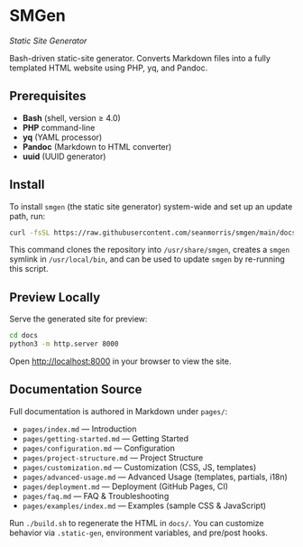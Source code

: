 # SMGen
*Static Site Generator*

Bash-driven static-site generator. Converts Markdown files into a fully templated HTML website using PHP, yq, and Pandoc.

## Prerequisites

- **Bash** (shell, version ≥ 4.0)
- **PHP** command-line
- **yq** (YAML processor)
- **Pandoc** (Markdown to HTML converter)
- **uuid** (UUID generator)

## Install

To install `smgen` (the static site generator) system-wide and set up an update path, run:

```bash
curl -fsSL https://raw.githubusercontent.com/seanmorris/smgen/main/docs/install.sh | sudo bash
```

This command clones the repository into `/usr/share/smgen`, creates a `smgen` symlink in `/usr/local/bin`, and can be used to update `smgen` by re-running this script.

## Preview Locally

Serve the generated site for preview:

```bash
cd docs
python3 -m http.server 8000
```

Open <http://localhost:8000> in your browser to view the site.

## Documentation Source

Full documentation is authored in Markdown under `pages/`:

- `pages/index.md` — Introduction
- `pages/getting-started.md` — Getting Started
- `pages/configuration.md` — Configuration
- `pages/project-structure.md` — Project Structure
- `pages/customization.md` — Customization (CSS, JS, templates)
- `pages/advanced-usage.md` — Advanced Usage (templates, partials, i18n)
- `pages/deployment.md` — Deployment (GitHub Pages, CI)
- `pages/faq.md` — FAQ & Troubleshooting
- `pages/examples/index.md` — Examples (sample CSS & JavaScript)

Run `./build.sh` to regenerate the HTML in `docs/`. You can customize behavior via `.static-gen`, environment variables, and pre/post hooks.
